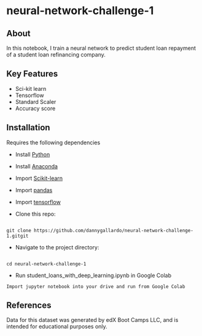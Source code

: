 # neural-network-challenge-1

## About

In this notebook, I train a neural network to predict student loan repayment of a student loan refinancing company.

## Key Features
- Sci-kit learn
- Tensorflow
- Standard Scaler
- Accuracy score


## Installation
Requires the following dependencies
- Install [Python](https://www.python.org/)
- Install [Anaconda](https://www.anaconda.com/download )
- Import [Scikit-learn](https://scikit-learn.org/stable/index.html)
- Import [pandas](https://pandas.pydata.org/)
- Import [tensorflow](https://www.tensorflow.org/install)

- Clone this repo:  
```

git clone https://github.com/dannygallardo/neural-network-challenge-1.gitgit

```
- Navigate to the project directory:  
```

cd neural-network-challenge-1

```
- Run student_loans_with_deep_learning.ipynb in Google Colab
```
Import jupyter notebook into your drive and run from Google Colab

```

## References
Data for this dataset was generated by edX Boot Camps LLC, and is intended for educational purposes only.






